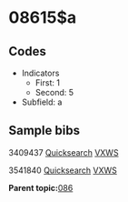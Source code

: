 # 08615$a

## Codes

-   Indicators
    -   First: 1
    -   Second: 5
-   Subfield: a

## Sample bibs

3409437 [Quicksearch](https://search.library.yale.edu/catalog/3409437) [VXWS](http://prodorbis.library.yale.edu:7014/vxws/GetHoldingsService?bibId=3409437)

3541840 [Quicksearch](https://search.library.yale.edu/catalog/3541840) [VXWS](http://prodorbis.library.yale.edu:7014/vxws/GetHoldingsService?bibId=3541840)

**Parent topic:**[086](../../tags/086/086.md)

